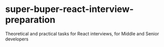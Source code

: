 # super-buper-react-interview-preparation
Theoretical and practical tasks for React interviews, for Middle and Senior developers
